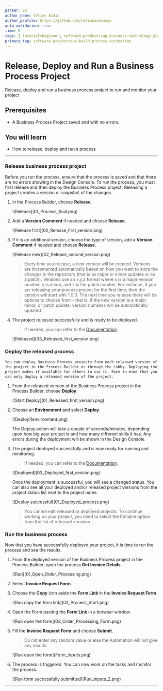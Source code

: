 ```yaml
---
parser: v2
author_name: Céline Audin
author_profile: https://github.com/celineaudinsap
auto_validation: true
time: 5
tags: [ tutorial>beginner, software-product>sap-business-technology-platform, tutorial>free-tier]
primary_tag: software-product>sap-build-process-automation
---
```


# Release, Deploy and Run a Business Process Project
<!-- description --> Release, deploy and run a business process project to run and monitor your project

## Prerequisites
- A Business Process Project saved and with no errors.

## You will learn
  - How to release, deploy and run a process

---

### Release business process project
Before you run the process, ensure that the process is saved and that there are no errors showing in the Design Console. To run the process, you must first release and then deploy the Business Process project. Releasing a project creates a version or snapshot of the changes.

1. In the Process Builder, choose **Release**.

    <!-- border -->![Release](01_Process_final.png)

2. Add a **Version Comment** if needed and choose **Release**.

    <!-- border -->![Release first](02_Release_first_version.png)

3. If it is an additional version, choose the type of version, add a **Version Comment** if needed and choose **Release**.

    <!-- border -->![Release new](02_Release_second_version.png)

    > Every time you release, a new version will be created. Versions are incremented automatically based on how you want to store the changes in the repository (that is as major or minor updates or as a patch). Versions use an x.y.z format where x is a major version number, y is minor, and z is the patch number. For instance, if you are releasing your process project for the first time, then the version will start with 1.0.0. The next time you release there will be options to choose from – that is, if the new version is a major, minor, or patch update; version numbers will be automatically updated.

4. The project released successfully and is ready to be deployed.

    > If needed, you can refer to the [Documentation](https://help.sap.com/docs/build-process-automation/sap-build-process-automation/releasing-project?version=Cloud).

    <!-- border -->![Released](03_Released_first_version.png)


### Deploy the released process

    You can deploy Business Process projects from each released version of the project in the Process Builder or through the Lobby. Deploying the project makes it available for others to use it. Bare in mind that you can only deploy a released version of the project.

1. From the released version of the Business Process project in the Process Builder, choose **Deploy**.

    <!-- border -->![Start Deploy](01_Released_first_version.png)

2. Choose an **Environment** and select **Deploy**.

    <!-- border -->![Deploy](environment.png)

    The Deploy action will take a couple of seconds/minutes, depending upon how big your project is and how many different skills it has. Any errors during the deployment will be shown in the Design Console.

3. The project deployed successfully and is now ready for running and monitoring.

    > If needed, you can refer to the [Documentation](https://help.sap.com/docs/build-process-automation/sap-build-process-automation/deploy-project?version=Cloud).

    <!-- border -->![Deployed](03_Deployed_first_version.png)

    Once the deployment is successful, you will see a changed status. You can also see all your deployed and/or released project versions from the project status list next to the project name.

    <!-- border -->![Deploy successful](01_Deployed_process.png)

    > You cannot edit released or deployed projects. To continue working on your project, you need to select the Editable option from the list of released versions.

### Run the business process


   Now that you have successfully deployed your project, it is time to run the process and see the results.

1. From the deployed version of the Business Process project in the Process Builder, open the process **Get Invoice Details**.

    <!-- border -->![Run](01_Open_Order_Processing.png)

2. Select **Invoice Request Form**.

3. Choose the **Copy** icon aside the **Form Link** in the **Invoice Request Form**.

    <!-- border -->![Run copy the form link](02_Process_Start.png)

4. Open the Form pasting the **Form Link** in a browser window.

    <!-- border -->![Run open the form](03_Order_Processing_Form.png)

5. Fill the **Invoice Request Form** and choose **Submit**.

    > Do not enter any random value or else the Automation will not give any results.

    <!-- border -->![Run open the form](Form_Inputs.png)

6. The process is triggered. You can now work on the tasks and monitor the process.

    <!-- border -->![Run form successfully submitted](Run_inputs_2.png)


---
